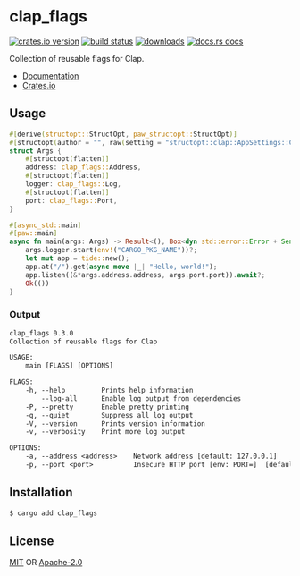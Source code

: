 # clap_flags
[![crates.io version][1]][2] [![build status][3]][4]
[![downloads][5]][6] [![docs.rs docs][7]][8]

Collection of reusable flags for Clap.

- [Documentation][8]
- [Crates.io][2]

## Usage
```rust
#[derive(structopt::StructOpt, paw_structopt::StructOpt)]
#[structopt(author = "", raw(setting = "structopt::clap::AppSettings::ColoredHelp"))]
struct Args {
    #[structopt(flatten)]
    address: clap_flags::Address,
    #[structopt(flatten)]
    logger: clap_flags::Log,
    #[structopt(flatten)]
    port: clap_flags::Port,
}

#[async_std::main]
#[paw::main]
async fn main(args: Args) -> Result<(), Box<dyn std::error::Error + Send + Sync + 'static>> {
    args.logger.start(env!("CARGO_PKG_NAME"))?;
    let mut app = tide::new();
    app.at("/").get(async move |_| "Hello, world!");
    app.listen((&*args.address.address, args.port.port)).await?;
    Ok(())
}
```

### Output
```txt
clap_flags 0.3.0
Collection of reusable flags for Clap

USAGE:
    main [FLAGS] [OPTIONS]

FLAGS:
    -h, --help         Prints help information
        --log-all      Enable log output from dependencies
    -P, --pretty       Enable pretty printing
    -q, --quiet        Suppress all log output
    -V, --version      Prints version information
    -v, --verbosity    Print more log output

OPTIONS:
    -a, --address <address>    Network address [default: 127.0.0.1]
    -p, --port <port>          Insecure HTTP port [env: PORT=]  [default: 80]
```

## Installation
```sh
$ cargo add clap_flags
```

## License
[MIT](./LICENSE-MIT) OR [Apache-2.0](./LICENSE-APACHE)

[1]: https://img.shields.io/crates/v/clap_flags.svg?style=flat-square
[2]: https://crates.io/crates/clap_flags
[3]: https://img.shields.io/travis/yoshuawuyts/clap_flags.svg?style=flat-square
[4]: https://travis-ci.org/yoshuawuyts/clap_flags
[5]: https://img.shields.io/crates/d/clap_flags.svg?style=flat-square
[6]: https://crates.io/crates/clap_flags
[7]: https://img.shields.io/badge/docs-latest-blue.svg?style=flat-square
[8]: https://docs.rs/clap_flags

